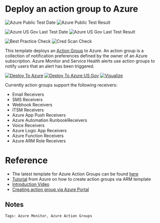 # Deploy an action group to Azure 

![Azure Public Test Date](https://azurequickstartsservice.blob.core.windows.net/badges/monitor-action-groups/PublicLastTestDate.svg)
![Azure Public Test Result](https://azurequickstartsservice.blob.core.windows.net/badges/monitor-action-groups/PublicDeployment.svg)

![Azure US Gov Last Test Date](https://azurequickstartsservice.blob.core.windows.net/badges/monitor-action-groups/FairfaxLastTestDate.svg)
![Azure US Gov Last Test Result](https://azurequickstartsservice.blob.core.windows.net/badges/monitor-action-groups/FairfaxDeployment.svg)

![Best Practice Check](https://azurequickstartsservice.blob.core.windows.net/badges/monitor-action-groups/BestPracticeResult.svg)
![Cred Scan Check](https://azurequickstartsservice.blob.core.windows.net/badges/monitor-action-groups/CredScanResult.svg)

This template deploys an [Action Group](https://docs.microsoft.com/en-us/azure/azure-monitor/platform/action-groups) to Azure. An action group is a collection of notification preferences defined by the owner of an Azure subscription. Azure Monitor and Service Health alerts use action groups to notify users that an alert has been triggered.

[![Deploy To Azure](https://raw.githubusercontent.com/fathym-it/azure-quickstart-templates/master/1-CONTRIBUTION-GUIDE/images/deploytoazure.svg?sanitize=true)](https://portal.azure.com/#create/Microsoft.Template/uri/https%3A%2F%2Fraw.githubusercontent.com%2Ffathym-it%2Fazure-quickstart-templates%2Fmaster%2Fmonitor-action-groups%2Fazuredeploy.json)  [![Deploy To Azure US Gov](https://raw.githubusercontent.com/fathym-it/azure-quickstart-templates/master/1-CONTRIBUTION-GUIDE/images/deploytoazuregov.svg?sanitize=true)](https://portal.azure.us/#create/Microsoft.Template/uri/https%3A%2F%2Fraw.githubusercontent.com%2Ffathym-it%2Fazure-quickstart-templates%2Fmaster%2Fmonitor-action-groups%2Fazuredeploy.json)  [![Visualize](https://raw.githubusercontent.com/fathym-it/azure-quickstart-templates/master/1-CONTRIBUTION-GUIDE/images/visualizebutton.svg?sanitize=true)](http://armviz.io/#/?load=https%3A%2F%2Fraw.githubusercontent.com%2Ffathym-it%2Fazure-quickstart-templates%2Fmaster%2Fmonitor-action-groups%2Fazuredeploy.json)

Currently action groups support the following receivers: 
- Email Receivers
- SMS Receivers
- Webhook Receivers
- ITSM Receivers
- Azure App Push Receivers
- Azure Automation RunbookReceivers
- Voice Receivers
- Azure Logic App Receivers
- Azure Function Receivers
- Azure ARM Role Receivers

# Reference

- The latest template for Azure Action Groups can be found [here](https://docs.microsoft.com/en-us/azure/templates/microsoft.insights/2019-06-01/actiongroups)
- [Tutorial](https://docs.microsoft.com/en-us/azure/azure-monitor/platform/action-groups-create-resource-manager-template) from Azure on how to create action groups via ARM template 
- [Introduction Video](https://azure.microsoft.com/en-us/resources/videos/azure-friday-azure-monitor-action-groups/)
- [Creating action group via Azure Portal](https://docs.microsoft.com/en-us/azure/azure-monitor/platform/action-groups)

## Notes
`Tags: Azure Monitor, Azure Action Groups`

